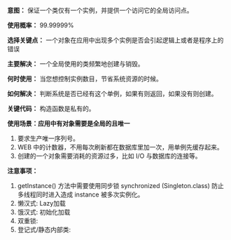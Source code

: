 **意图：** 保证一个类仅有一个实例，并提供一个访问它的全局访问点。

**使用概率：** 99.99999%

**选择关键点：** 一个对象在应用中出现多个实例是否会引起逻辑上或者是程序上的错误

**主要解决：** 一个全局使用的类频繁地创建与销毁。

**何时使用：** 当您想控制实例数目，节省系统资源的时候。

**如何解决：** 判断系统是否已经有这个单例，如果有则返回，如果没有则创建。

**关键代码：** 构造函数是私有的。

**使用场景：应用中有对象需要是全局的且唯一** 
1. 要求生产唯一序列号。 
2. WEB 中的计数器，不用每次刷新都在数据库里加一次，用单例先缓存起来。
3. 创建的一个对象需要消耗的资源过多，比如 I/O 与数据库的连接等。

**注意事项：** 
1. getInstance() 方法中需要使用同步锁 synchronized (Singleton.class) 防止多线程同时进入造成 instance 被多次实例化。
2. 懒汉式: Lazy加载
3. 饿汉式: 初始化加载
4. 双重锁: 
5. 登记式/静态内部类: